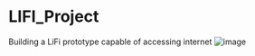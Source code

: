 # LIFI_Project
Building a LiFi prototype capable of accessing internet
![image](https://user-images.githubusercontent.com/69808130/226074861-e87601de-ad81-4302-bc1f-91233b7cc235.png)
